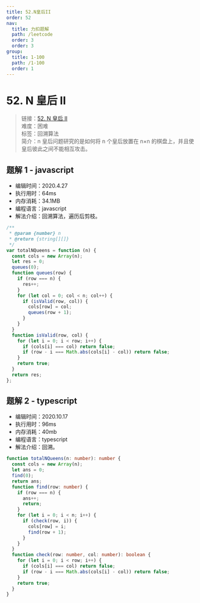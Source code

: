 ```yaml
---
title: 52.N皇后II
order: 52
nav:
  title: 力扣题解
  path: /leetcode
  order: 3
  order: 3
group:
  title: 1-100
  path: /1-100
  order: 1
---
```


# 52. N 皇后 II

> 链接：[52. N 皇后 II](https://leetcode-cn.com/problems/n-queens-ii/)  
> 难度：困难  
> 标签：回溯算法  
> 简介：n 皇后问题研究的是如何将 n 个皇后放置在 n×n 的棋盘上，并且使皇后彼此之间不能相互攻击。

## 题解 1 - javascript

- 编辑时间：2020.4.27
- 执行用时：64ms
- 内存消耗：34.1MB
- 编程语言：javascript
- 解法介绍：回溯算法，遍历后剪枝。

```javascript
/**
 * @param {number} n
 * @return {string[][]}
 */
var totalNQueens = function (n) {
  const cols = new Array(n);
  let res = 0;
  queues(0);
  function queues(row) {
    if (row === n) {
      res++;
    }
    for (let col = 0; col < n; col++) {
      if (isValid(row, col)) {
        cols[row] = col;
        queues(row + 1);
      }
    }
  }
  function isValid(row, col) {
    for (let i = 0; i < row; i++) {
      if (cols[i] === col) return false;
      if (row - i === Math.abs(cols[i] - col)) return false;
    }
    return true;
  }
  return res;
};
```

## 题解 2 - typescript

- 编辑时间：2020.10.17
- 执行用时：96ms
- 内存消耗：40mb
- 编程语言：typescript
- 解法介绍：回溯。

```typescript
function totalNQueens(n: number): number {
  const cols = new Array(n);
  let ans = 0;
  find(0);
  return ans;
  function find(row: number) {
    if (row === n) {
      ans++;
      return;
    }
    for (let i = 0; i < n; i++) {
      if (check(row, i)) {
        cols[row] = i;
        find(row + 1);
      }
    }
  }
  function check(row: number, col: number): boolean {
    for (let i = 0; i < row; i++) {
      if (cols[i] === col) return false;
      if (row - i === Math.abs(cols[i] - col)) return false;
    }
    return true;
  }
}
```
